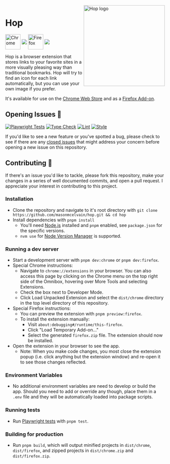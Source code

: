 <img align="right" width="256px" height="256px" alt="Hop logo" src="https://user-images.githubusercontent.com/52104630/138492652-531cc551-f07c-4e63-9146-3c9352d34847.png" />

# Hop

[link-chrome]: https://chrome.google.com/webstore/detail/hop/djdlkcbfbdebfaoakhnoienanaakgccd "Version published on Chrome Web Store"
[link-firefox]: https://addons.mozilla.org/en-US/firefox/addon/hop/ "Version published on Mozilla Add-ons"

[<img src="https://raw.githubusercontent.com/alrra/browser-logos/90fdf03c/src/chrome/chrome.svg" width="48" alt="Chrome" valign="middle">][link-chrome] [<img valign="middle" src="https://img.shields.io/chrome-web-store/v/djdlkcbfbdebfaoakhnoienanaakgccd.svg?label=%20">][link-chrome]
[<img src="https://raw.githubusercontent.com/alrra/browser-logos/90fdf03c/src/firefox/firefox.svg" width="48" alt="Firefox" valign="middle">][link-firefox] [<img valign="middle" src="https://img.shields.io/amo/v/hop.svg?label=%20">][link-firefox]

Hop is a browser extension that stores links to your favorite sites in a more visually pleasing way than traditional bookmarks. Hop will try to find an icon for each link automatically, but you can use your own image if you prefer.

It's available for use on the [Chrome Web Store](https://chrome.google.com/webstore/detail/hop/djdlkcbfbdebfaoakhnoienanaakgccd) and as a [Firefox Add-on](https://addons.mozilla.org/en-US/firefox/addon/hop/).

## Opening Issues 🥕

[![Playwright Tests](https://github.com/masonmcelvain/hop/actions/workflows/playwright.yml/badge.svg?branch=main)](https://github.com/masonmcelvain/hop/actions/workflows/playwright.yml)
[![Type Check](https://github.com/masonmcelvain/hop/actions/workflows/tsc.yml/badge.svg)](https://github.com/masonmcelvain/hop/actions/workflows/tsc.yml)
[![Lint](https://github.com/masonmcelvain/hop/actions/workflows/lint.yml/badge.svg)](https://github.com/masonmcelvain/hop/actions/workflows/lint.yml)
[![Style](https://github.com/masonmcelvain/hop/actions/workflows/style.yml/badge.svg)](https://github.com/masonmcelvain/hop/actions/workflows/style.yml)

If you'd like to see a new feature or you've spotted a bug, please check to see if there are any [closed issues](https://github.com/masonmcelvain/hop/issues?q=is%3Aissue+is%3Aclosed) that might address your concern before opening a new issue on this repository.

## Contributing 🐰

If there's an issue you'd like to tackle, please fork this repository, make your changes in a series of well documented commits, and open a pull request. I appreciate your interest in contributing to this project.

### Installation

- Clone the repository and navigate to it's root directory with `git clone https://github.com/masonmcelvain/hop.git && cd hop`
- Install dependencies with `pnpm install`
   - You'll need [Node.js](https://nodejs.org/en/download/) installed and `pnpm` enabled, see `package.json` for the specific versions.
   - `nvm use` for [Node Version Manager](https://github.com/nvm-sh/nvm) is supported.

### Running a dev server

- Start a development server with `pnpm dev:chrome` or `pnpm dev:firefox`.
- Special Chrome instructions:
   - Navigate to `chrome://extensions` in your browser. You can also access this page by clicking on the Chrome menu on the top right side of the Omnibox, hovering over More Tools and selecting Extensions.
   - Check the box next to Developer Mode.
   - Click Load Unpacked Extension and select the `dist/chrome` directory in the top level directory of this repository.
- Special Firefox instructions:
   - You can preview the extension with `pnpm preview:firefox`.
   - To install the extension manually:
      - Visit `about:debugging#/runtime/this-firefox`.
      - Click "Load Temporary Add-on..."
      - Select the generated `firefox.zip` file. The extension should now be installed.
- Open the extension in your browser to see the app.
   - Note: When you make code changes, you most close the extension popup (i.e. click anything but the extension window) and re-open it to see those changes reflected.

### Environment Variables

- No additional environment variables are need to develop or build the app. Should you need to add or override any though, place them in a `.env` file and they will be automatically loaded into package scripts.

### Running tests

- Run [Playwright tests](https://playwright.dev/docs/intro) with `pnpm test`.

### Building for production

- Run `pnpm build`, which will output minified projects in `dist/chrome`, `dist/firefox`, and zipped projects in `dist/chrome.zip` and `dist/firefox.zip`.
